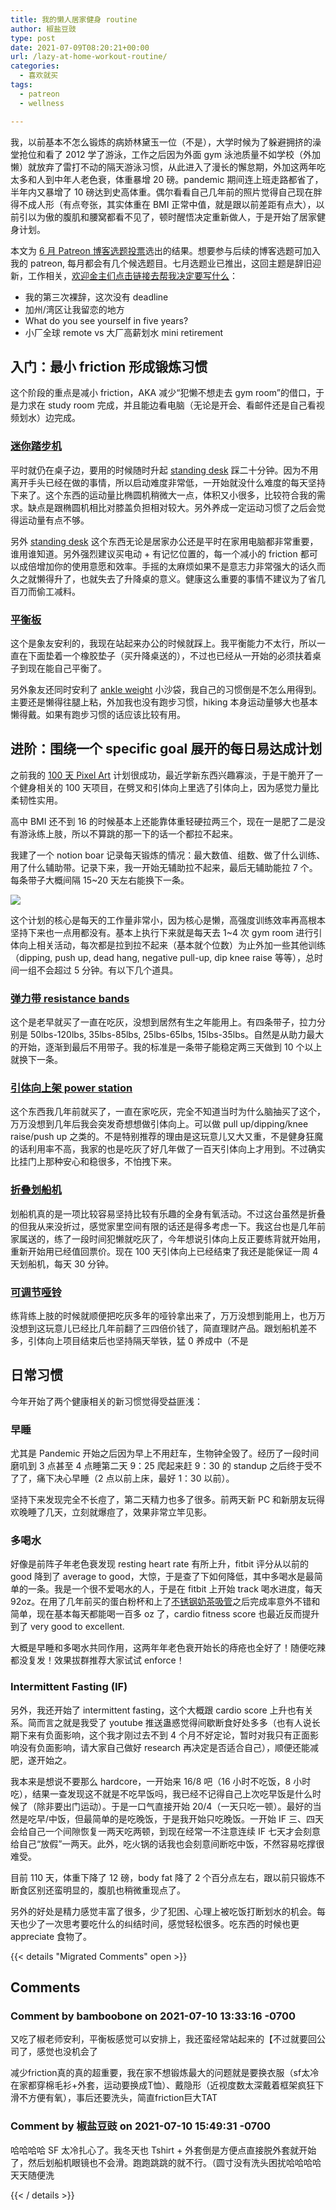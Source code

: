 ```yaml
---
title: 我的懒人居家健身 routine
author: 椒盐豆豉
type: post
date: 2021-07-09T08:20:21+00:00
url: /lazy-at-home-workout-routine/
categories:
  - 喜欢就买
tags:
  - patreon
  - wellness

---
```

我，以前基本不怎么锻炼的病娇林黛玉一位（不是），大学时候为了躲避拥挤的澡堂抢位和看了 2012 学了游泳，工作之后因为外面 gym 泳池质量不如学校（外加懒）就放弃了雷打不动的隔天游泳习惯，从此进入了漫长的懈怠期，外加这两年吃太多和人到中年人老色衰，体重暴增 20 磅。pandemic 期间连上班走路都省了，半年内又暴增了 10 磅达到史高体重。偶尔看看自己几年前的照片觉得自己现在胖得不成人形（有点夸张，其实体重在 BMI 正常中值，就是跟以前差距有点大），以前引以为傲的腹肌和腰窝都看不见了，顿时醒悟决定重新做人，于是开始了居家健身计划。

本文为 [6 月 Patreon 博客选题投票](https://www.patreon.com/posts/52968451)选出的结果。想要参与后续的博客选题可加入我的 patreon, 每月都会有几个候选题目。七月选题业已推出，这回主题是辞旧迎新，工作相关，[欢迎金主们点击链接去帮我决定要写什么](https://www.patreon.com/posts/53481862)：

- 我的第三次裸辞，这次没有 deadline
- 加州/湾区让我留恋的地方
- What do you see yourself in five years?
- 小厂全球 remote vs 大厂高薪划水 mini retirement

## **入门：最小 friction 形成锻炼习惯**

这个阶段的重点是减小 friction，AKA 减少“犯懒不想走去 gym room”的借口，于是力求在 study room 完成，并且能边看电脑（无论是开会、看邮件还是自己看视频划水）边完成。

### **[迷你踏步机](https://amzn.to/3qeXg27)**

平时就仍在桌子边，要用的时候随时升起 [standing desk](https://amzn.to/3bt9WOO) 踩二十分钟。因为不用离开手头已经在做的事情，所以启动难度非常低，一开始就没什么难度的每天坚持下来了。这个东西的运动量比椭圆机稍微大一点，体积又小很多，比较符合我的需求。缺点是跟椭圆机相比对膝盖负担相对较大。另外养成一定运动习惯了之后会觉得运动量有点不够。

另外 [standing desk](https://amzn.to/3bt9WOO) 这个东西无论是居家办公还是平时在家用电脑都非常重要，谁用谁知道。另外强烈建议买电动 + 有记忆位置的，每一个减小的 friction 都可以成倍增加你的使用意愿和效率。手摇的太麻烦如果不是意志力非常强大的话久而久之就懒得升了，也就失去了升降桌的意义。健康这么重要的事情不建议为了省几百刀而偷工减料。

### **[平衡板](https://amzn.to/2PoseId)**

这个是象友安利的，我现在站起来办公的时候就踩上。我平衡能力不太行，所以一直在下面垫着一个橡胶垫子（买升降桌送的），不过也已经从一开始的必须扶着桌子到现在能自己平衡了。

另外象友还同时安利了 [ankle weight](https://amzn.to/3dZhdaE) 小沙袋，我自己的习惯倒是不怎么用得到。主要还是懒得往腿上粘，外加我也没有跑步习惯，hiking 本身运动量够大也基本懒得戴。如果有跑步习惯的话应该比较有用。

## **进阶：围绕一个 specific goal 展开的每日易达成计划**

之前我的 [100 天 Pixel Art](../100-days-of-pixel-art/) 计划很成功，最近学新东西兴趣寡淡，于是干脆开了一个健身相关的 100 天项目，在劈叉和引体向上里选了引体向上，因为感觉力量比柔韧性实用。

高中 BMI 还不到 16 的时候基本上还能靠体重轻硬拉两三个，现在一是肥了二是没有游泳练上肢，所以不算跳的那一下的话一个都拉不起来。

我建了一个 notion boar 记录每天锻炼的情况：最大数值、组数、做了什么训练、用了什么辅助带。记录下来，我一开始无辅助拉不起来，最后无辅助能拉 7 个。每条带子大概间隔 15~20 天左右能换下一条。

![](https://douchi.sfo3.digitaloceanspaces.com/blog-scw/2021/07/Screen-Shot-2021-07-09-at-12.56.56-AM-1024x987.png)

这个计划的核心是每天的工作量非常小，因为核心是懒，高强度训练效率再高根本坚持下来也一点用都没有。基本上执行下来就是每天去 1~4 次 gym room 进行引体向上相关活动，每次都是拉到拉不起来（基本就个位数）为止外加一些其他训练（dipping, push up, dead hang, negative pull-up, dip knee raise 等等），总时间一组不会超过 5 分钟。有以下几个道具。

### **[弹力带 resistance bands](https://amzn.to/3xsNqxW)**

这个是老早就买了一直在吃灰，没想到居然有生之年能用上。有四条带子，拉力分别是 50lbs-120lbs, 35lbs-85lbs, 25lbs-65lbs, 15lbs-35lbs。自然是从助力最大的开始，逐渐到最后不用带子。我的标准是一条带子能稳定两三天做到 10 个以上就换下一条。

### **[引体向上架 power station](https://amzn.to/3jZ6Pm5)**

这个东西我几年前就买了，一直在家吃灰，完全不知道当时为什么脑抽买了这个，万万没想到几年后我会突发奇想想做引体向上。可以做 pull up/dipping/knee raise/push up 之类的。不是特别推荐的理由是这玩意儿又大又重，不是健身狂魔的话利用率不高，我家的也是吃灰了好几年做了一百天引体向上才用到。不过确实比挂门上那种安心和稳很多，不怕拽下来。

### **[折叠划船机](https://amzn.to/3hqygDx)**

划船机真的是一项比较容易坚持比较有乐趣的全身有氧活动。不过这台虽然是折叠的但我从来没折过，感觉家里空间有限的话还是得多考虑一下。我这台也是几年前家属送的，练了一段时间犯懒就吃灰了，今年想说引体向上反正要练背就开始用，重新开始用已经值回票价。现在 100 天引体向上已经结束了我还是能保证一周 4 天划船机，每天 30 分钟。

### **[可调节哑铃](https://amzn.to/3xvv5jN)**

练背练上肢的时候就顺便把吃灰多年的哑铃拿出来了，万万没想到能用上，也万万没想到这玩意儿已经比几年前翻了三四倍价钱了，简直理财产品。跟划船机差不多，引体向上项目结束后也坚持隔天举铁，猛 0 养成中（不是

## **日常习惯**

今年开始了两个健康相关的新习惯觉得受益匪浅：

### **早睡**

尤其是 Pandemic 开始之后因为早上不用赶车，生物钟全毁了。经历了一段时间磨叽到 3 点甚至 4 点睡第二天 9：25 爬起来赶 9：30 的 standup 之后终于受不了了，痛下决心早睡（2 点以前上床，最好 1：30 以前）。

坚持下来发现完全不长痘了，第二天精力也多了很多。前两天新 PC 和新朋友玩得欢晚睡了几天，立刻就爆痘了，效果非常立竿见影。

### **多喝水**

好像是前阵子年老色衰发现 resting heart rate 有所上升，fitbit 评分从以前的 good 降到了 average to good，大惊，于是查了下如何降低，其中多喝水是最简单的一条。我是一个很不爱喝水的人，于是在 fitbit 上开始 track 喝水进度，每天 92oz。在用了几年前买的蛋白粉杯和上了[不锈钢奶茶吸管](https://amzn.to/3hP7tjj)之后完成率意外不错和简单，现在基本每天都能喝一百多 oz 了，cardio fitness score 也最近反而提升到了 very good to excellent.

大概是早睡和多喝水共同作用，这两年年老色衰开始长的痔疮也全好了！随便吃辣都没复发！效果拔群推荐大家试试 enforce！

### **Intermittent Fasting (IF)**

另外，我还开始了 intermittent fasting，这个大概跟 cardio score 上升也有关系。简而言之就是我受了 youtube 推送蛊惑觉得间歇断食好处多多（也有人说长期下来有负面影响，这个我才刚过去不到 4 个月不好定论，暂时对我只有正面影响没有负面影响，请大家自己做好 research 再决定是否适合自己），顺便还能减肥，遂开始之。

我本来是想说不要那么 hardcore，一开始来 16/8 吧（16 小时不吃饭，8 小时吃），结果一查发现这不就是不吃早饭吗，我已经不记得自己上次吃早饭是什么时候了（除非要出门运动）。于是一口气直接开始 20/4（一天只吃一顿）。最好的当然是吃早/中饭，但最简单的是吃晚饭，于是我开始只吃晚饭。一开始 IF 三、四天会给自己一个间隙恢复一两天吃两顿，到现在经常一不注意连续 IF 七天才会刻意给自己“放假”一两天。此外，吃火锅的话我也会刻意间断吃中饭，不然容易吃撑很难受。

目前 110 天，体重下降了 12 磅，body fat 降了 2 个百分点左右，跟以前只锻炼不断食区别还蛮明显的，腹肌也稍微重现点了。

另外的好处是精力感觉丰富了很多，少了犯困、心理上被吃饭打断划水的机会。每天也少了一次思考要吃什么的纠结时间，感觉轻松很多。吃东西的时候也更 appreciate 食物了。



{{< details "Migrated Comments" open >}}

## Comments

### Comment by bamboobone on 2021-07-10 13:33:16 -0700
又吃了椒老师安利，平衡板感觉可以安排上，我还蛮经常站起来的【不过就要回公司了，感觉也没机会了

减少friction真的真的超重要，我在家不想锻炼最大的问题就是要换衣服（sf太冷在家都穿棉毛衫+外套，运动要换成T恤）、戴隐形（近视度数太深戴着框架疯狂下滑不方便有氧），事后还要洗头，简直friction巨大TAT

### Comment by 椒盐豆豉 on 2021-07-10 15:49:31 -0700
哈哈哈哈 SF 太冷扎心了。我冬天也 Tshirt + 外套倒是方便点直接脱外套就开始了，然后划船机眼镜也不会滑。跑跑跳跳的就不行。（圆寸没有洗头困扰哈哈哈哈天天随便洗

{{< / details >}}